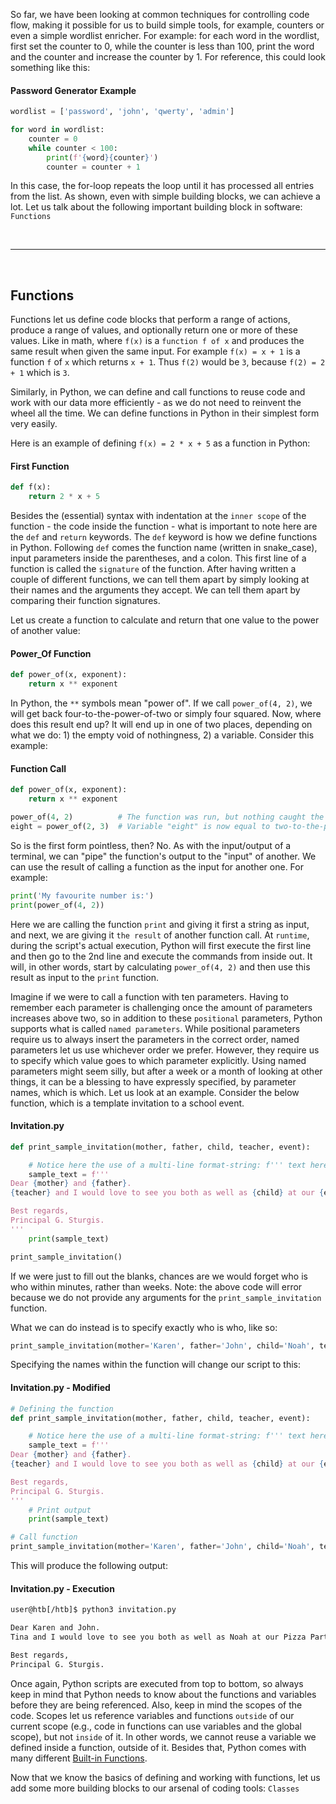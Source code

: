 So far, we have been looking at common techniques for controlling code flow, making it possible for us to build simple tools, for example, counters or even a simple wordlist enricher. For example: for each word in the wordlist, first set the counter to 0, while the counter is less than 100, print the word and the counter and increase the counter by 1. For reference, this could look something like this:

#### Password Generator Example

```python
wordlist = ['password', 'john', 'qwerty', 'admin']

for word in wordlist:
    counter = 0
    while counter < 100:
        print(f'{word}{counter}')
        counter = counter + 1
```

In this case, the for-loop repeats the loop until it has processed all entries from the list. As shown, even with simple building blocks, we can achieve a lot. Let us talk about the following important building block in software: `Functions`

<br>

---

<br>

## Functions

Functions let us define code blocks that perform a range of actions, produce a range of values, and optionally return one or more of these values. Like in math, where `f(x)` is a `function f of x` and produces the same result when given the same input. For example `f(x) = x + 1` is a function `f` of `x` which returns `x + 1`. Thus `f(2)` would be `3`, because `f(2) = 2 + 1` which is `3`.

Similarly, in Python, we can define and call functions to reuse code and work with our data more efficiently - as we do not need to reinvent the wheel all the time. We can define functions in Python in their simplest form very easily.

Here is an example of defining `f(x) = 2 * x + 5` as a function in Python:

#### First Function

```python
def f(x):
    return 2 * x + 5
```

Besides the (essential) syntax with indentation at the `inner scope` of the function - the code inside the function - what is important to note here are the `def` and `return` keywords. The `def` keyword is how we define functions in Python. Following `def` comes the function name (written in snake_case), input parameters inside the parentheses, and a colon. This first line of a function is called the `signature` of the function. After having written a couple of different functions, we can tell them apart by simply looking at their names and the arguments they accept. We can tell them apart by comparing their function signatures.

Let us create a function to calculate and return that one value to the power of another value:

#### Power_Of Function

```python
def power_of(x, exponent):
    return x ** exponent
```

In Python, the `**` symbols mean "power of". If we call `power_of(4, 2)`, we will get back four-to-the-power-of-two or simply four squared. Now, where does this result end up? It will end up in one of two places, depending on what we do: 1) the empty void of nothingness, 2) a variable. Consider this example:

#### Function Call

```python
def power_of(x, exponent):
    return x ** exponent

power_of(4, 2)  		# The function was run, but nothing caught the return value.
eight = power_of(2, 3)  # Variable "eight" is now equal to two-to-the-power-of-three.
```

So is the first form pointless, then? No. As with the input/output of a terminal, we can "pipe" the function's output to the "input" of another. We can use the result of calling a function as the input for another one. For example:

```python
print('My favourite number is:')
print(power_of(4, 2))
```

Here we are calling the function `print` and giving it first a string as input, and next, we are giving it `the result` of another function call. At `runtime`, during the script's actual execution, Python will first execute the first line and then go to the 2nd line and execute the commands from inside out. It will, in other words, start by calculating `power_of(4, 2)` and then use this result as input to the `print` function.

Imagine if we were to call a function with ten parameters. Having to remember each parameter is challenging once the amount of parameters increases above two, so in addition to these `positional` parameters, Python supports what is called `named parameters`. While positional parameters require us to always insert the parameters in the correct order, named parameters let us use whichever order we prefer. However, they require us to specify which value goes to which parameter explicitly. Using named parameters might seem silly, but after a week or a month of looking at other things, it can be a blessing to have expressly specified, by parameter names, which is which. Let us look at an example. Consider the below function, which is a template invitation to a school event.

#### Invitation.py

```python
def print_sample_invitation(mother, father, child, teacher, event):

    # Notice here the use of a multi-line format-string: f''' text here '''
    sample_text = f'''
Dear {mother} and {father}.
{teacher} and I would love to see you both as well as {child} at our {event} tomorrow evening. 

Best regards,
Principal G. Sturgis.
'''
    print(sample_text)

print_sample_invitation()
```

If we were just to fill out the blanks, chances are we would forget who is who within minutes, rather than weeks. Note: the above code will error because we do not provide any arguments for the `print_sample_invitation` function.

What we can do instead is to specify exactly who is who, like so:

```python
print_sample_invitation(mother='Karen', father='John', child='Noah', teacher='Tina', event='Pizza Party')
```

Specifying the names within the function will change our script to this:

#### Invitation.py - Modified

```python
# Defining the function
def print_sample_invitation(mother, father, child, teacher, event):

    # Notice here the use of a multi-line format-string: f''' text here '''
    sample_text = f'''
Dear {mother} and {father}.
{teacher} and I would love to see you both as well as {child} at our {event} tomorrow evening. 

Best regards,
Principal G. Sturgis.
'''
    # Print output
    print(sample_text)

# Call function
print_sample_invitation(mother='Karen', father='John', child='Noah', teacher='Tina', event='Pizza Party')
```

This will produce the following output:

#### Invitation.py - Execution

```bash
user@htb[/htb]$ python3 invitation.py

Dear Karen and John.
Tina and I would love to see you both as well as Noah at our Pizza Party tomorrow evening.

Best regards,
Principal G. Sturgis.
```

Once again, Python scripts are executed from top to bottom, so always keep in mind that Python needs to know about the functions and variables before they are being referenced. Also, keep in mind the scopes of the code. Scopes let us reference variables and functions `outside` of our current scope (e.g., code in functions can use variables and the global scope), but not `inside` of it. In other words, we cannot reuse a variable we defined inside a function, outside of it. Besides that, Python comes with many different [Built-in Functions](https://docs.python.org/3/library/functions.html).

Now that we know the basics of defining and working with functions, let us add some more building blocks to our arsenal of coding tools: `Classes`